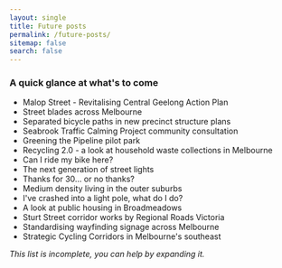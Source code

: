 ```yaml
---
layout: single
title: Future posts
permalink: /future-posts/
sitemap: false
search: false
---
```


<meta name="robots" content="noindex">

### A quick glance at what's to come <!--<span style="font-weight:normal">(in no particular order)</span>-->
* Malop Street - Revitalising Central Geelong Action Plan
* Street blades across Melbourne
* Separated bicycle paths in new precinct structure plans
* Seabrook Traffic Calming Project community consultation
* Greening the Pipeline pilot park
* Recycling 2.0 - a look at household waste collections in Melbourne
* Can I ride my bike here?
* The next generation of street lights
* Thanks for 30... or no thanks?
* Medium density living in the outer suburbs
* I've crashed into a light pole, what do I do?
* A look at public housing in Broadmeadows
* Sturt Street corridor works by Regional Roads Victoria
* Standardising wayfinding signage across Melbourne
* Strategic Cycling Corridors in Melbourne's southeast

*This list is incomplete, you can help by expanding it.*